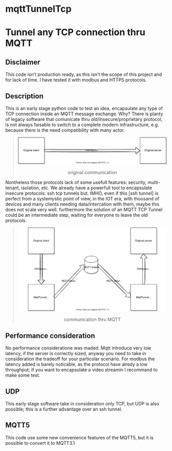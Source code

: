 # mqttTunnelTcp
Tunnel any TCP connection thru MQTT
===
Disclaimer
---
This code isn't production ready, as this isn't the scope of this project and for lack of time. I have tested it with modbus and HTTPS protocols.

Description
---
This is an early stage python code to test an idea, encapsulate any type of TCP connection inside an MQTT message exchange. 
Why?
There is planty of legacy software that comunicate thru old/insecure/proprietary protocol, is not always faisable to switch to a complete modern infrastructure, e.g. because there is the need compatibility with many actor.

>![oldCommunication](doc/mqttTunnelTcp.svg)
><p align="center">original communication</p>

Nontheless those protocols lack of some usefull features: security, multi-tenant, isolation, etc.
We already have a powerfull tool to encapsulate insecure protocols: ssh tcp tunnels but. IMHO, even if this [ssh tunnel] is perfect from a systemystic point of view, in the IOT era, with thousand of devices and many clients needing data/intercation with them, maybe this does not scale very well.
furthermore the solution of an MQTT TCP Tunnel could be an intermediate step, waiting for everyone to leave the old protocols.

>![newCommunication](doc/mqttTunnelTcpAfter.svg)
><p align="center">communication thru MQTT</p>

Performance consideration
---
No performance consideratione was maded. 
Mqtt introduce very low latency, if the server is correctly sized, anyway you need to take in consideration the tradeoff for your particolar scenario.
For modbus the latency added is barely noticable, as the protocol have alredy a low throughput; if you want to encapsulate a video streamin I recommand to make some test.

UDP
---
This early stage software take in consideration only TCP, but UDP is also possible; this is a further advantage over an ssh tunnel.

MQTT5
---
This code use some new convenience features of the MQTT5, but it is possible to convert it to MQTT3.1